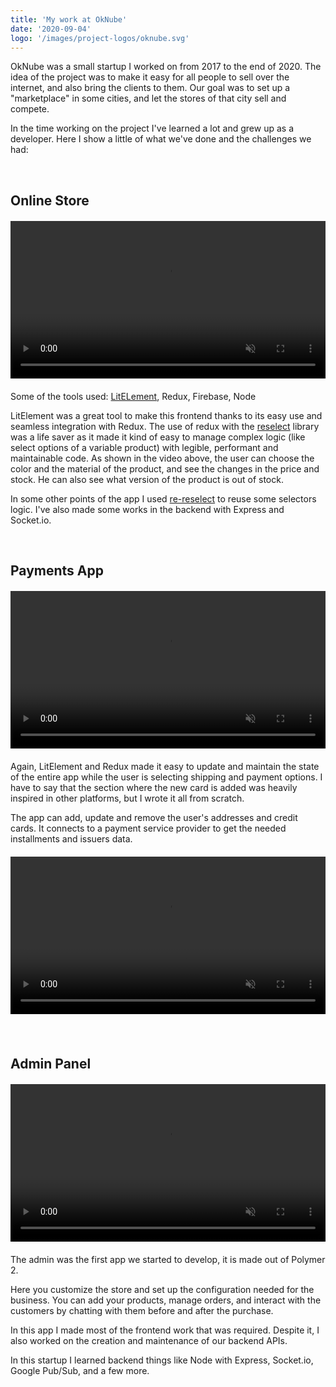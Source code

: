 ```yaml
---
title: 'My work at OkNube'
date: '2020-09-04'
logo: '/images/project-logos/oknube.svg'
---
```


OkNube was a small startup I worked on from 2017 to the end of 2020. The idea of the project was to make it easy for all people to sell over the internet, and also bring the clients to them. Our goal was to set up a "marketplace" in some cities, and let the stores of that city sell and compete.

In the time working on the project I've learned a lot and grew up as a developer. Here I show a little of what we've done and the challenges we had:

<br>

## Online Store
<figure class="video_container" style="width: 100%; max-width: 550px; margin: 20px 0;">
  <video muted="true" autoplay="true" loop style="width: 100%">
    <source src="/videos/ok-nube-store.mp4" type="video/mp4">
  </video>
</figure>

Some of the tools used: [LitELement](https://lit-element.polymer-project.org/), Redux, Firebase, Node

LitElement was a great tool to make this frontend thanks to its easy use and seamless integration with Redux. The use of redux with the [reselect](https://github.com/reduxjs/reselect) library was a life saver as it made it kind of easy to manage complex logic (like select options of a variable product) with legible, performant and maintainable code. As shown in the video above, the user can choose the color and the material of the product, and see the changes in the price and stock. He can also see what version of the product is out of stock.

In some other points of the app I used [re-reselect](https://github.com/toomuchdesign/re-reselect) to reuse some selectors logic. I've also made some works in the backend with Express and Socket.io.

<br>

## Payments App

<figure class="video_container" style="width: 100%; max-width: 550px; margin: 20px 0;">
  <video muted="true" autoplay="true" loop style="width: 100%">
    <source src="/videos/ok-nube-purchase.mp4" type="video/mp4">
  </video>
</figure>

Again, LitElement and Redux made it easy to update and maintain the state of the entire app while the user is selecting shipping and payment options. I have to say that the section where the new card is added was heavily inspired in other platforms, but I wrote it all from scratch.

The app can add, update and remove the user's addresses and credit cards. It connects to a payment service provider to get the needed installments and issuers data. 
<figure class="video_container" style="width: 100%; max-width: 550px; margin: 20px 0;">
  <video muted="true" autoplay="true" loop style="width: 100%">
    <source src="/videos/new-card.mp4" type="video/mp4">
  </video>
</figure>

<br>

## Admin Panel

<figure class="video_container" style="width: 100%; max-width: 550px; margin: 20px 0;">
  <video muted="true" autoplay="true" loop style="width: 100%">
    <source src="/videos/ok-nube-admin.mp4" type="video/mp4">
  </video>
</figure>

The admin was the first app we started to develop, it is made out of Polymer 2. 

Here you customize the store and set up the configuration needed for the business. You can add your products, manage orders, and interact with the customers by chatting with them before and after the purchase. 

In this app I made most of the frontend work that was required. Despite it, I also worked on the creation and maintenance of our backend APIs.

In this startup I learned backend things like Node with Express, Socket.io, Google Pub/Sub, and a few more.
